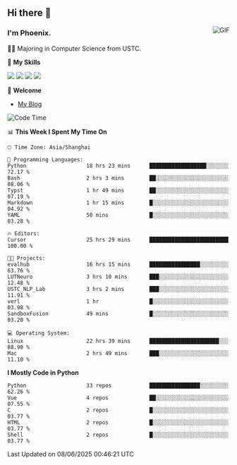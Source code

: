 ## Hi there 👋
<img align="right" alt="GIF" src="https://raw.githubusercontent.com/JoeyBling/JoeyBling/master/pic/pusheencode.gif" />

### I'm Phoenix.

👨‍🎓 Majoring in Computer Science from USTC.

🌟 **My Skills**

![](https://img.shields.io/badge/-Python-3e74a2?style=flat-square&logo=Python&logoColor=fff)
![](https://img.shields.io/badge/-C++-9f62a5?style=flat&logo=cplusplus&logoColor=white)
![](https://img.shields.io/badge/-Linux-185886?style=flat-square&logo=Linux&logoColor=fff)
![](https://img.shields.io/badge/-Rust-ff4136?style=flat-square&logo=Rust&logoColor=fff)

💬 **Welcome**

- [My Blog](https://ysy-phoenix.github.io/)

<!--START_SECTION:waka-->
![Code Time](http://img.shields.io/badge/Code%20Time-1%2C594%20hrs%2050%20mins-blue)

📊 **This Week I Spent My Time On** 

```text
🕑︎ Time Zone: Asia/Shanghai

💬 Programming Languages: 
Python                   18 hrs 23 mins      ██████████████████░░░░░░░   72.17 % 
Bash                     2 hrs 3 mins        ██░░░░░░░░░░░░░░░░░░░░░░░   08.06 % 
Typst                    1 hr 49 mins        ██░░░░░░░░░░░░░░░░░░░░░░░   07.19 % 
Markdown                 1 hr 15 mins        █░░░░░░░░░░░░░░░░░░░░░░░░   04.92 % 
YAML                     50 mins             █░░░░░░░░░░░░░░░░░░░░░░░░   03.28 % 

🔥 Editors: 
Cursor                   25 hrs 29 mins      █████████████████████████   100.00 % 

🐱‍💻 Projects: 
evalhub                  16 hrs 15 mins      ████████████████░░░░░░░░░   63.76 % 
LUTNeuro                 3 hrs 10 mins       ███░░░░░░░░░░░░░░░░░░░░░░   12.48 % 
USTC_NLP_Lab             3 hrs 2 mins        ███░░░░░░░░░░░░░░░░░░░░░░   11.91 % 
verl                     1 hr                █░░░░░░░░░░░░░░░░░░░░░░░░   03.98 % 
SandboxFusion            49 mins             █░░░░░░░░░░░░░░░░░░░░░░░░   03.20 % 

💻 Operating System: 
Linux                    22 hrs 39 mins      ██████████████████████░░░   88.90 % 
Mac                      2 hrs 49 mins       ███░░░░░░░░░░░░░░░░░░░░░░   11.10 % 
```

**I Mostly Code in Python** 

```text
Python                   33 repos            ████████████████░░░░░░░░░   62.26 % 
Vue                      4 repos             ██░░░░░░░░░░░░░░░░░░░░░░░   07.55 % 
C                        2 repos             █░░░░░░░░░░░░░░░░░░░░░░░░   03.77 % 
HTML                     2 repos             █░░░░░░░░░░░░░░░░░░░░░░░░   03.77 % 
Shell                    2 repos             █░░░░░░░░░░░░░░░░░░░░░░░░   03.77 % 
```




 Last Updated on 08/06/2025 00:46:21 UTC
<!--END_SECTION:waka-->

<!--
**ysy-phoenix/ysy-phoenix** is a ✨ _special_ ✨ repository because its `README.md` (this file) appears on your GitHub profile.

Here are some ideas to get you started:

- 🔭 I’m currently working on ...
- 🌱 I’m currently learning ...
- 👯 I’m looking to collaborate on ...
- 🤔 I’m looking for help with ...
- 💬 Ask me about ...
- 📫 How to reach me: ...
- 😄 Pronouns: ...
- ⚡ Fun fact: ...
-->
